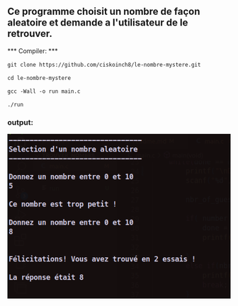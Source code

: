 ## Ce programme choisit un nombre de façon aleatoire et demande a l'utilisateur de le retrouver.

*** Compiler: ***

```
git clone https://github.com/ciskoinch8/le-nombre-mystere.git
```
```
cd le-nombre-mystere
```

```
gcc -Wall -o run main.c
```

```
./run
```

### output:
![guess-number](guess-number.png)
